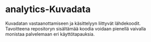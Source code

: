 # analytics-Kuvadata
Kuvadatan vastaanottamiseen ja käsittelyyn liittyvät lähdekoodit. Tavoitteena repositoryn sisältämää koodia voidaan pienellä vaivalla monistaa palvelemaan eri käyttötapauksia.
